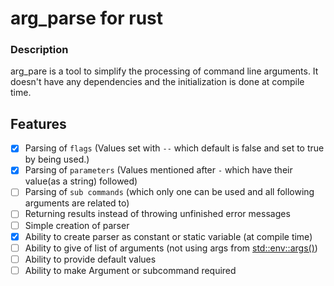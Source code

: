 # arg_parse for rust
### Description
arg_pare is a tool to simplify the processing of command line arguments. It doesn't have any dependencies and the initialization is done at compile time.

## Features
- [x] Parsing of `flags` (Values set with `--` which default is false and set to true by being used.)
- [x] Parsing of `parameters` (Values mentioned after `-` which have their value(as a string) followed)
- [ ] Parsing of `sub commands` (which only one can be used and all following arguments are related to)
- [ ] Returning results instead of throwing unfinished error messages
- [ ] Simple creation of parser
- [x] Ability to create parser as constant or static variable (at compile time)
- [ ] Ability to give of list of arguments (not using args from [std::env::args()](std::env::args()))
- [ ] Ability to provide default values
- [ ] Ability to make Argument or subcommand required